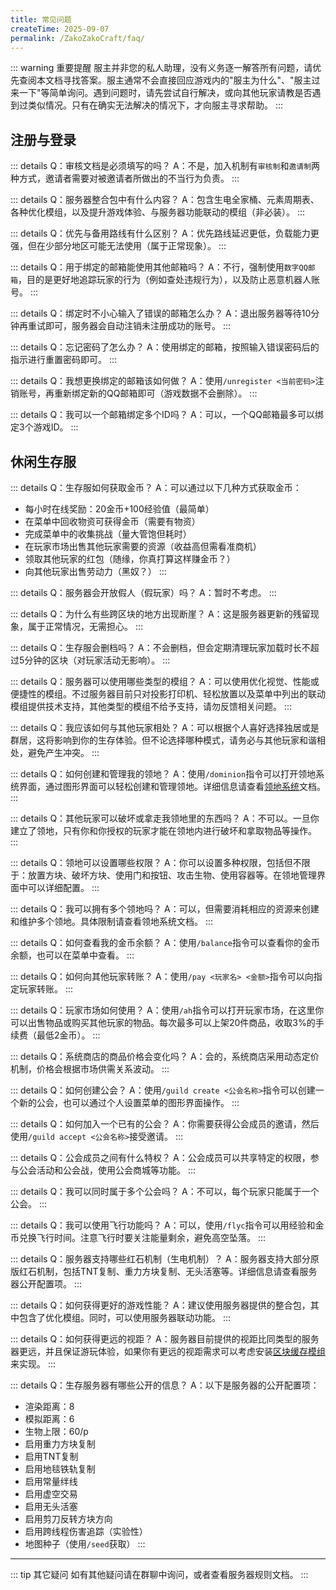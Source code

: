 ```yaml
---
title: 常见问题
createTime: 2025-09-07
permalink: /ZakoZakoCraft/faq/
---
```


::: warning 重要提醒
服主并非您的私人助理，没有义务逐一解答所有问题，请优先查阅本文档寻找答案。服主通常不会直接回应游戏内的"服主为什么"、"服主过来一下"等简单询问。遇到问题时，请先尝试自行解决，或向其他玩家请教是否遇到过类似情况。只有在确实无法解决的情况下，才向服主寻求帮助。
:::

## 注册与登录

::: details Q：审核文档是必须填写的吗？
A：不是，加入机制有`审核制`和`邀请制`两种方式，邀请者需要对被邀请者所做出的不当行为负责。
:::

::: details Q：服务器整合包中有什么内容？
A：包含生电全家桶、元素周期表、各种优化模组，以及提升游戏体验、与服务器功能联动的模组（非必装）。
:::

::: details Q：优先与备用路线有什么区别？
A：优先路线延迟更低，负载能力更强，但在少部分地区可能无法使用（属于正常现象）。
:::

::: details Q：用于绑定的邮箱能使用其他邮箱吗？
A：不行，强制使用`数字QQ邮箱`，目的是更好地追踪玩家的行为（例如查处违规行为），以及防止恶意机器人账号。
:::

::: details Q：绑定时不小心输入了错误的邮箱怎么办？
A：退出服务器等待10分钟再重试即可，服务器会自动注销未注册成功的账号。
:::

::: details Q：忘记密码了怎么办？
A：使用绑定的邮箱，按照输入错误密码后的指示进行重置密码即可。
:::

::: details Q：我想更换绑定的邮箱该如何做？
A：使用`/unregister <当前密码>`注销账号，再重新绑定新的QQ邮箱即可（游戏数据不会删除）。
:::

::: details Q：我可以一个邮箱绑定多个ID吗？
A：可以，一个QQ邮箱最多可以绑定3个游戏ID。
:::

## 休闲生存服

::: details Q：生存服如何获取金币？
A：可以通过以下几种方式获取金币：

- 每小时在线奖励：20金币+100经验值（最简单）
- 在菜单中回收物资可获得金币（需要有物资）
- 完成菜单中的收集挑战（量大管饱但耗时）
- 在玩家市场出售其他玩家需要的资源（收益高但需看准商机）
- 领取其他玩家的红包（随缘，你真打算这样赚金币？）
- 向其他玩家出售劳动力（黑奴？）
:::

::: details Q：服务器会开放假人（假玩家）吗？
A：暂时不考虑。
:::

::: details Q：为什么有些跨区块的地方出现断崖？
A：这是服务器更新的残留现象，属于正常情况，无需担心。
:::

::: details Q：生存服会删档吗？
A：不会删档，但会定期清理玩家加载时长不超过5分钟的区块（对玩家活动无影响）。
:::

::: details Q：服务器可以使用哪些类型的模组？
A：可以使用优化视觉、性能或便捷性的模组。不过服务器目前只对投影打印机、轻松放置以及菜单中列出的联动模组提供技术支持，其他类型的模组不给予支持，请勿反馈相关问题。
:::

::: details Q：我应该如何与其他玩家相处？
A：可以根据个人喜好选择独居或是群居，这将影响到你的生存体验。但不论选择哪种模式，请务必与其他玩家和谐相处，避免产生冲突。
:::

::: details Q：如何创建和管理我的领地？
A：使用`/dominion`指令可以打开领地系统界面，通过图形界面可以轻松创建和管理领地。详细信息请查看[领地系统](/ZakoZakoCraft/2.休闲生存服/1.领地系统.html)文档。
:::

::: details Q：其他玩家可以破坏或拿走我领地里的东西吗？
A：不可以。一旦你建立了领地，只有你和你授权的玩家才能在领地内进行破坏和拿取物品等操作。
:::

::: details Q：领地可以设置哪些权限？
A：你可以设置多种权限，包括但不限于：放置方块、破坏方块、使用门和按钮、攻击生物、使用容器等。在领地管理界面中可以详细配置。
:::

::: details Q：我可以拥有多个领地吗？
A：可以，但需要消耗相应的资源来创建和维护多个领地。具体限制请查看领地系统文档。
:::

::: details Q：如何查看我的金币余额？
A：使用`/balance`指令可以查看你的金币余额，也可以在菜单中查看。
:::

::: details Q：如何向其他玩家转账？
A：使用`/pay <玩家名> <金额>`指令可以向指定玩家转账。
:::

::: details Q：玩家市场如何使用？
A：使用`/ah`指令可以打开玩家市场，在这里你可以出售物品或购买其他玩家的物品。每次最多可以上架20件商品，收取3%的手续费（最低2金币）。
:::

::: details Q：系统商店的商品价格会变化吗？
A：会的，系统商店采用动态定价机制，价格会根据市场供需关系波动。
:::

::: details Q：如何创建公会？
A：使用`/guild create <公会名称>`指令可以创建一个新的公会，也可以通过个人设置菜单的图形界面操作。
:::

::: details Q：如何加入一个已有的公会？
A：你需要获得公会成员的邀请，然后使用`/guild accept <公会名称>`接受邀请。
:::

::: details Q：公会成员之间有什么特权？
A：公会成员可以共享特定的权限，参与公会活动和公会战，使用公会商城等功能。
:::

::: details Q：我可以同时属于多个公会吗？
A：不可以，每个玩家只能属于一个公会。
:::

::: details Q：我可以使用飞行功能吗？
A：可以，使用`/flyc`指令可以用经验和金币兑换飞行时间。注意飞行时要关注能量剩余，避免高空坠落。
:::

::: details Q：服务器支持哪些红石机制（生电机制）？
A：服务器支持大部分原版红石机制，包括TNT复制、重力方块复制、无头活塞等。详细信息请查看服务器公开配置项。
:::

::: details Q：如何获得更好的游戏性能？
A：建议使用服务器提供的整合包，其中包含了优化模组。同时，可以使用服务器联动功能。
:::

::: details Q：如何获得更远的视距？
A：服务器目前提供的视距比同类型的服务器更远，并且保证游玩体验，如果你有更远的视距需求可以考虑安装[区块缓存模组](https://modrinth.com/mod/bobby)来实现。
:::

::: details Q：生存服务器有哪些公开的信息？
A：以下是服务器的公开配置项：

- 渲染距离：8
- 模拟距离：6
- 生物上限：60/p
- 启用重力方块复制
- 启用TNT复制
- 启用地毯铁轨复制
- 启用常量绊线
- 启用虚空交易
- 启用无头活塞
- 启用剪刀反转方块方向
- 启用跨线程伤害追踪（实验性）
- 地图种子（使用`/seed`获取）
:::

---

::: tip 其它疑问
如有其他疑问请在群聊中询问，或者查看服务器规则文档。
:::